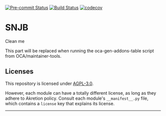 
<!-- /!\ Non OCA Context : Set here the badge of your runbot / runboat instance. -->
[![Pre-commit Status](https://github.com/Akretion/snjb/actions/workflows/pre-commit.yml/badge.svg?branch=18.0)](https://github.com/Akretion/snjb/actions/workflows/pre-commit.yml?query=branch%3A18.0)
[![Build Status](https://github.com/Akretion/snjb/actions/workflows/test.yml/badge.svg?branch=18.0)](https://github.com/Akretion/snjb/actions/workflows/test.yml?query=branch%3A18.0)
[![codecov](https://codecov.io/gh/Akretion/snjb/branch/18.0/graph/badge.svg)](https://codecov.io/gh/Akretion/snjb)
<!-- /!\ Non OCA Context : Set here the badge of your translation instance. -->

<!-- /!\ do not modify above this line -->

# SNJB

Clean me

<!-- /!\ do not modify below this line -->

<!-- prettier-ignore-start -->

[//]: # (addons)

This part will be replaced when running the oca-gen-addons-table script from OCA/maintainer-tools.

[//]: # (end addons)

<!-- prettier-ignore-end -->

## Licenses

This repository is licensed under [AGPL-3.0](LICENSE).

However, each module can have a totally different license, as long as they adhere to Akretion
policy. Consult each module's `__manifest__.py` file, which contains a `license` key
that explains its license.

----
<!-- /!\ Non OCA Context : Set here the full description of your organization. -->
